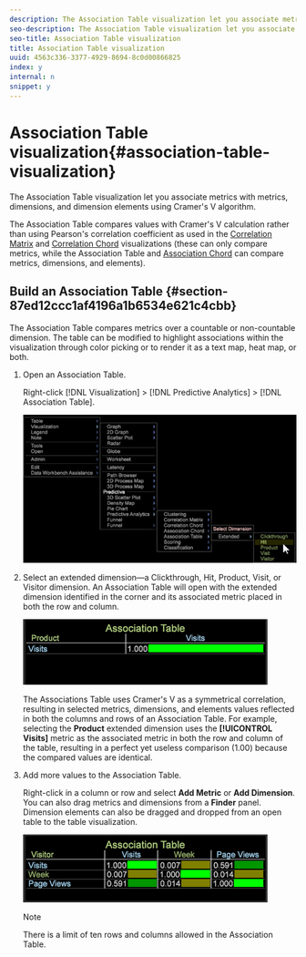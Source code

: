 ```yaml
---
description: The Association Table visualization let you associate metrics with metrics, dimensions, and dimension elements using Cramer's V algorithm.
seo-description: The Association Table visualization let you associate metrics with metrics, dimensions, and dimension elements using Cramer's V algorithm.
seo-title: Association Table visualization
title: Association Table visualization
uuid: 4563c336-3377-4929-8694-8c0d00866825
index: y
internal: n
snippet: y
---
```


# Association Table visualization{#association-table-visualization}

The Association Table visualization let you associate metrics with metrics, dimensions, and dimension elements using Cramer's V algorithm.

The Association Table compares values with Cramer's V calculation rather than using Pearson's correlation coefficient as used in the [Correlation Matrix](https://marketing.adobe.com/resources/help/en_US/insight/client/?f=c_correlation_analysis) and [Correlation Chord](https://marketing.adobe.com/resources/help/en_US/insight/client/?f=c_chord_visualization) visualizations (these can only compare metrics, while the Association Table and [Association Chord](../../../home/c-get-started/c-analysis-vis/associations-chord.md#concept-51d0bda998474dd5946cc2a9b8393445) can compare metrics, dimensions, and elements).

## Build an Association Table {#section-87ed12ccc1af4196a1b6534e621c4cbb}

The Association Table compares metrics over a countable or non-countable dimension. The table can be modified to highlight associations within the visualization through color picking or to render it as a text map, heat map, or both.

1. Open an Association Table.

   Right-click [!DNL Visualization] > [!DNL Predictive Analytics] > [!DNL Association Table].

   ![](assets/association_table.png)

1. Select an extended dimension—a Clickthrough, Hit, Product, Visit, or Visitor dimension. An Association Table will open with the extended dimension identified in the corner and its associated metric placed in both the row and column.

   ![](assets/association_table1.png)

   The Associations Table uses Cramer's V as a symmetrical correlation, resulting in selected metrics, dimensions, and elements values reflected in both the columns and rows of an Association Table. For example, selecting the **Product** extended dimension uses the **[!UICONTROL Visits]** metric as the associated metric in both the row and column of the table, resulting in a perfect yet useless comparison (1.00) because the compared values are identical. 

1. Add more values to the Association Table.

   Right-click in a column or row and select **Add Metric** or **Add Dimension**. You can also drag metrics and dimensions from a **Finder** panel. Dimension elements can also be dragged and dropped from an open table to the table visualization.

   ![](assets/association_table2.png)

   >[!NOTE]
   >
   >There is a limit of ten rows and columns allowed in the Association Table.

